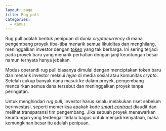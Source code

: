 ```yaml
---
layout: page
title: Rug pull
categories:
  - Kamus
---
```


Rug pull adalah bentuk penipuan di dunia *cryptocurrency* di mana pengembang proyek tiba-tiba menarik semua likuiditas dan menghilang, meninggalkan investor dengan [token](https://rojocrypto.com/token) yang tak berharga. Ini sering terjadi pada proyek baru yang menarik perhatian dengan janji keuntungan besar namun ternyata hanya jebakan.

Modus operandi rug pull biasanya dimulai dengan menciptakan token baru dan menarik investor melalui *hype* di media sosial atau komunitas *crypto*. Setelah cukup banyak dana masuk ke dalam proyek, pengembang mencairkan semua dana tersebut dan meninggalkan proyek tanpa peringatan.

Untuk menghindari *rug pull*, investor harus selalu melakukan riset sebelum berinvestasi, seperti memeriksa apakah kode [*smart contract*](https://rojocrypto.com/smart-contract) diaudit dan melihat transparansi tim pengembang. Jika sebuah proyek menawarkan keuntungan yang terdengar terlalu bagus untuk menjadi kenyataan, maka kemungkinan besar itu adalah penipuan.